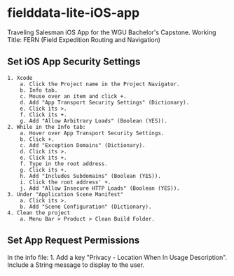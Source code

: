 # fielddata-lite-iOS-app
Traveling Salesman iOS App for the WGU Bachelor's Capstone. Working Title: FERN (Field Expedition Routing and Navigation)


## Set iOS App Security Settings
	1. Xcode
		a. Click the Project name in the Project Navigator.
		b. Info tab.
		c. Mouse over an item and click +.
		d. Add "App Transport Security Settings" (Dictionary).
		e. Click its >.
		f. Click its +. 
		g. Add "Allow Arbitrary Loads" (Boolean (YES)).
	2. While in the Info tab:
		a. Hover over App Transport Security Settings.
		b. Click +.
		c. Add "Exception Domains" (Dictionary).
		d. Click its >.
		e. Click its +.
		f. Type in the root address.
		g. Click its +.
		h. Add "Includes Subdomains" (Boolean (YES)).
		i. Click the root address' +.
		j. Add "Allow Insecure HTTP Loads" (Boolean (YES)).
	3. Under "Application Scene Manifest"
		a. Click its >.
		b. Add "Scene Configuration" (Dictionary).
	4. Clean the project 
    	a. Menu Bar > Product > Clean Build Folder.

## Set App Request Permissions
In the info file:
	1. Add a key "Privacy - Location When In Usage Description". Include a String message to display to the user.

